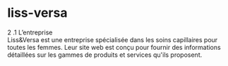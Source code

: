 # liss-versa

<p> 2 .1 L’entreprise<br>
Liss&Versa est une entreprise spécialisée dans les soins capillaires pour toutes les femmes. Leur site web est conçu pour fournir des informations détaillées sur les gammes de produits et services qu'ils proposent.
</p>

